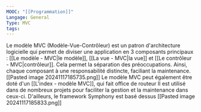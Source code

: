 ```yaml
---
MOOC: "[[Programmation]]"
Langage: General
Type: MVC
tags:
---
```

Le modèle MVC (Modèle-Vue-Contrôleur) est un patron d'architecture logicielle qui permet de diviser une application en 3 composants principaux : [[Le modèle - MVC|le modèle]], [[La vue - MVC|la vue]] et [[Le contrôleur - MVC|contrôleur]].
Cela permet la séparation des préoccupations. Ainsi, chaque composant à une responsabilité distincte, faciliant la maintenance.
[[Pasted image 20241117185735.png]]
Le modèle MVC peut également être doté d'un [[L'index - modèle MVC]], qui fait office de routeur
Il est utilisé dans de nombreux projets pour faciliter la gestion et la maintenance dans ceux-ci. D'ailleurs, le framework Symphony est basé dessus
[[Pasted image 20241117185833.png]]